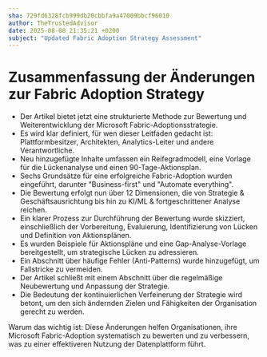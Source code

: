 ```yaml
---
sha: 729fd6328fcb999db20cbbfa9a47009bbcf96010
author: TheTrustedAdvisor
date: 2025-08-08 21:35:21 +0200
subject: "Updated Fabric Adoption Strategy Assessment"
---
```


  # Zusammenfassung der Änderungen zur Fabric Adoption Strategy

- Der Artikel bietet jetzt eine strukturierte Methode zur Bewertung und Weiterentwicklung der Microsoft Fabric-Adoptionsstrategie.
- Es wird klar definiert, für wen dieser Leitfaden gedacht ist: Plattformbesitzer, Architekten, Analytics-Leiter und andere Verantwortliche.
- Neu hinzugefügte Inhalte umfassen ein Reifegradmodell, eine Vorlage für die Lückenanalyse und einen 90-Tage-Aktionsplan.
- Sechs Grundsätze für eine erfolgreiche Fabric-Adoption wurden eingeführt, darunter "Business-first" und "Automate everything".
- Die Bewertung erfolgt nun über 12 Dimensionen, die von Strategie & Geschäftsausrichtung bis hin zu KI/ML & fortgeschrittener Analyse reichen.
- Ein klarer Prozess zur Durchführung der Bewertung wurde skizziert, einschließlich der Vorbereitung, Evaluierung, Identifizierung von Lücken und Definition von Aktionsplänen.
- Es wurden Beispiele für Aktionspläne und eine Gap-Analyse-Vorlage bereitgestellt, um strategische Lücken zu adressieren.
- Ein Abschnitt über häufige Fehler (Anti-Patterns) wurde hinzugefügt, um Fallstricke zu vermeiden.
- Der Artikel schließt mit einem Abschnitt über die regelmäßige Neubewertung und Anpassung der Strategie.
- Die Bedeutung der kontinuierlichen Verfeinerung der Strategie wird betont, um den sich ändernden Zielen und Fähigkeiten der Organisation gerecht zu werden.

Warum das wichtig ist: Diese Änderungen helfen Organisationen, ihre Microsoft Fabric-Adoption systematisch zu bewerten und zu verbessern, was zu einer effektiveren Nutzung der Datenplattform führt.

